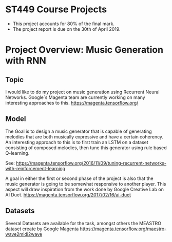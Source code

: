 # ST449 Course Projects

- This project accounts for 80% of the final mark.
- The project report is due on the 30th of April 2019.  

# Project Overview: Music Generation with RNN

## Topic

I would like to do my project on music generation using Recurrent Neural Networks. 
Google´s Magenta team are currently working on many interesting approaches to this.
https://magenta.tensorflow.org/

## Model 

The Goal is to design a music generator that is capable of generating melodies that are both musically expressive 
and have a certain coherency. An interesting approach to this is to first train an LSTM on a dataset consisting of composed melodies, then tune this generator using rule based Q-learning. 

See: https://magenta.tensorflow.org/2016/11/09/tuning-recurrent-networks-with-reinforcement-learning

A goal in either the first or second phase of the project is also that the music generator is going to be somewhat responsive to another player. This aspect will draw inspiration from the work done by Google Creative Lab on AI Duet. 
https://magenta.tensorflow.org/2017/02/16/ai-duet

## Datasets 

Several Datasets are available for the task, amongst others the MEASTRO dataset create by Google Magenta
https://magenta.tensorflow.org/maestro-wave2midi2wave
